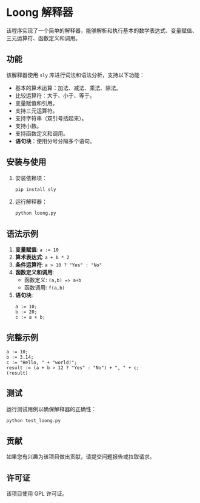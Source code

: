 # Loong 解释器

该程序实现了一个简单的解释器，能够解析和执行基本的数学表达式、变量赋值、三元运算符、函数定义和调用。

## 功能

该解释器使用 `sly` 库进行词法和语法分析，支持以下功能：

- 基本的算术运算：加法、减法、乘法、除法。
- 比较运算符：大于、小于、等于。
- 变量赋值和引用。
- 支持三元运算符。
- 支持字符串（双引号括起来）。
- 支持小数。
- 支持函数定义和调用。
- **语句块**：使用分号分隔多个语句。

## 安装与使用

1. 安装依赖项：
    ```bash
    pip install sly
    ```

2. 运行解释器：
    ```python
    python loong.py
    ```

## 语法示例

1. **变量赋值**: `a := 10`
2. **算术表达式**: `a + b * 2`
3. **条件运算符**: `a > 10 ? "Yes" : "No"`
4. **函数定义和调用**:
    - 函数定义: `(a,b) => a+b`
    - 函数调用: `f(a,b)`
5. **语句块**:
    ```plaintext
    a := 10;
    b := 20;
    c := a + b;
    ```

## 完整示例

```plaintext
a := 10;
b := 3.14;
c := "Hello, " + "world!";
result := (a + b > 12 ? "Yes" : "No") + ", " + c;
(result)
```

## 测试

运行测试用例以确保解释器的正确性：

```bash
python test_loong.py
```

## 贡献

如果您有兴趣为该项目做出贡献，请提交问题报告或拉取请求。

## 许可证

该项目使用 GPL 许可证。
